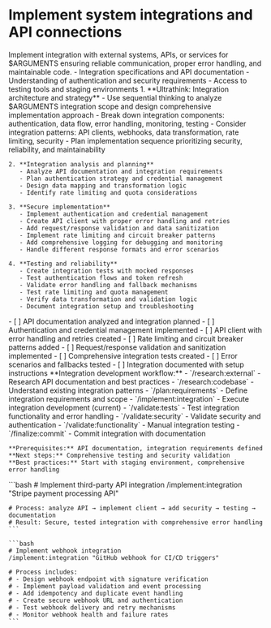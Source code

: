 # Implement system integrations and API connections

<instructions>
  <context>
    Implement integration with external systems, APIs, or services for $ARGUMENTS ensuring reliable communication, proper error handling, and maintainable code.
  </context>

  <requirements>
    - Integration specifications and API documentation
    - Understanding of authentication and security requirements
    - Access to testing tools and staging environments
  </requirements>

  <execution>
    1. **Ultrathink: Integration architecture and strategy**
       - Use sequential thinking to analyze $ARGUMENTS integration scope and design comprehensive implementation approach
       - Break down integration components: authentication, data flow, error handling, monitoring, testing
       - Consider integration patterns: API clients, webhooks, data transformation, rate limiting, security
       - Plan implementation sequence prioritizing security, reliability, and maintainability

    2. **Integration analysis and planning**
       - Analyze API documentation and integration requirements
       - Plan authentication strategy and credential management
       - Design data mapping and transformation logic
       - Identify rate limiting and quota considerations

    3. **Secure implementation**
       - Implement authentication and credential management
       - Create API client with proper error handling and retries
       - Add request/response validation and data sanitization
       - Implement rate limiting and circuit breaker patterns
       - Add comprehensive logging for debugging and monitoring
       - Handle different response formats and error scenarios

    4. **Testing and reliability**
       - Create integration tests with mocked responses
       - Test authentication flows and token refresh
       - Validate error handling and fallback mechanisms
       - Test rate limiting and quota management
       - Verify data transformation and validation logic
       - Document integration setup and troubleshooting
  </execution>

  <validation>
    - [ ] API documentation analyzed and integration planned
    - [ ] Authentication and credential management implemented
    - [ ] API client with error handling and retries created
    - [ ] Rate limiting and circuit breaker patterns added
    - [ ] Request/response validation and sanitization implemented
    - [ ] Comprehensive integration tests created
    - [ ] Error scenarios and fallbacks tested
    - [ ] Integration documented with setup instructions
  </validation>

  <workflow>
    **Integration development workflow:**
    - `/research:external` - Research API documentation and best practices
    - `/research:codebase` - Understand existing integration patterns
    - `/plan:requirements` - Define integration requirements and scope
    - `/implement:integration` - Execute integration development (current)
    - `/validate:tests` - Test integration functionality and error handling
    - `/validate:security` - Validate security and authentication
    - `/validate:functionality` - Manual integration testing
    - `/finalize:commit` - Commit integration with documentation

    **Prerequisites:** API documentation, integration requirements defined
    **Next steps:** Comprehensive testing and security validation
    **Best practices:** Start with staging environment, comprehensive error handling
  </workflow>

  <examples>
    ```bash
    # Implement third-party API integration
    /implement:integration "Stripe payment processing API"

    # Process: analyze API → implement client → add security → testing → documentation
    # Result: Secure, tested integration with comprehensive error handling
    ```

    ```bash
    # Implement webhook integration
    /implement:integration "GitHub webhook for CI/CD triggers"

    # Process includes:
    # - Design webhook endpoint with signature verification
    # - Implement payload validation and event processing
    # - Add idempotency and duplicate event handling
    # - Create secure webhook URL and authentication
    # - Test webhook delivery and retry mechanisms
    # - Monitor webhook health and failure rates
    ```
  </examples>
</instructions>